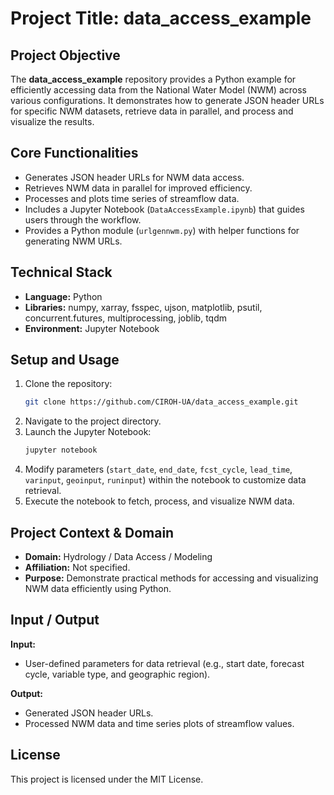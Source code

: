 # Project Title: **data_access_example**

## Project Objective  
The **data_access_example** repository provides a Python example for efficiently accessing data from the National Water Model (NWM) across various configurations. It demonstrates how to generate JSON header URLs for specific NWM datasets, retrieve data in parallel, and process and visualize the results.

## Core Functionalities  
- Generates JSON header URLs for NWM data access.  
- Retrieves NWM data in parallel for improved efficiency.  
- Processes and plots time series of streamflow data.  
- Includes a Jupyter Notebook (`DataAccessExample.ipynb`) that guides users through the workflow.  
- Provides a Python module (`urlgennwm.py`) with helper functions for generating NWM URLs.  

## Technical Stack  
- **Language:** Python  
- **Libraries:** numpy, xarray, fsspec, ujson, matplotlib, psutil, concurrent.futures, multiprocessing, joblib, tqdm  
- **Environment:** Jupyter Notebook  

## Setup and Usage  
1. Clone the repository:  
   ```bash
   git clone https://github.com/CIROH-UA/data_access_example.git
   ```  
2. Navigate to the project directory.  
3. Launch the Jupyter Notebook:  
   ```bash
   jupyter notebook
   ```  
4. Modify parameters (`start_date`, `end_date`, `fcst_cycle`, `lead_time`, `varinput`, `geoinput`, `runinput`) within the notebook to customize data retrieval.  
5. Execute the notebook to fetch, process, and visualize NWM data.  

## Project Context & Domain  
- **Domain:** Hydrology / Data Access / Modeling  
- **Affiliation:** Not specified.  
- **Purpose:** Demonstrate practical methods for accessing and visualizing NWM data efficiently using Python.  

## Input / Output  
**Input:**  
- User-defined parameters for data retrieval (e.g., start date, forecast cycle, variable type, and geographic region).  

**Output:**  
- Generated JSON header URLs.  
- Processed NWM data and time series plots of streamflow values.  

## License  
This project is licensed under the MIT License.  
